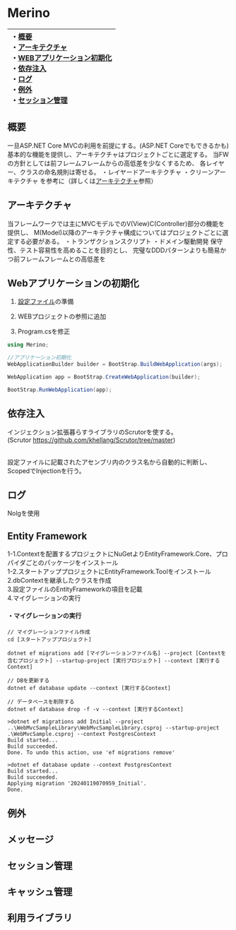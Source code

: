 ﻿# Merino

|・[概要](#概要)<br>・[アーキテクチャ](#アーキテクチャ)<br>・[WEBアプリケーション初期化](#WEBアプリケーション初期化)<br>・[依存注入](#依存注入)<br>・[ログ](#ログ)<br>・[例外](#例外)<br>・[セッション管理](#セッション管理)<br>|
|:-|

## 概要
一旦ASP.NET Core MVCの利用を前提にする。(ASP.NET Coreでもできるかも)
基本的な機能を提供し、アーキテクチャはプロジェクトごとに選定する。
当FWの方針としては前フレームフレームからの高低差を少なくするため、
各レイヤー、クラスの命名規則は寄せる。
・レイヤードアーキテクチャ
・クリーンアーキテクチャ
を参考に（詳しくは[アーキテクチャ](#アーキテクチャ)参照）

## アーキテクチャ
当フレームワークでは主にMVCモデルでのV(View)C(Controller)部分の機能を提供し、
M(Model)以降のアーキテクチャ構成についてはプロジェクトごとに選定する必要がある。
・トランザクションスクリプト
・ドメイン駆動開発
保守性、テスト容易性を高めることを目的とし、
完璧なDDDパターンよりも簡易かつ前フレームフレームとの高低差を


## Webアプリケーションの初期化

1. [設定ファイル](/Document/Setting.md)の準備

2. WEBプロジェクトの参照に追加
3. Program.csを修正

```C#:Program.cs
using Merino;

//アプリケーション初期化
WebApplicationBuilder builder = BootStrap.BuildWebApplication(args);

WebApplication app = BootStrap.CreateWebApplication(builder);

BootStrap.RunWebApplication(app);

```

## 依存注入
インジェクション拡張暮らすライブラリのScrutorを使する。 </br>
(Scrutor https://github.com/khellang/Scrutor/tree/master)

</br>
設定ファイルに記載されたアセンブリ内のクラス名から自動的に判断し、</br>
ScopedでInjectionを行う。</br>


## ログ
Nolgを使用


## Entity Framework

1-1.Contextを配置するプロジェクトにNuGetよりEntityFramework.Core、プロパイダごとのパッケージをインストール</br>
1-2.スタートアッププロジェクトにEntityFramework.Toolをインストール</br>
2.dbContextを継承したクラスを作成</br>
3.設定ファイルのEntityFrameworkの項目を記載</br>
4.マイグレーションの実行</br>

#### ・マイグレーションの実行

```
// マイグレーションファイル作成
cd [スタートアッププロジェクト]

dotnet ef migrations add [マイグレーションファイル名] --project [Contextを含むプロジェクト] --startup-project [実行プロジェクト] --context [実行するContext]

// DBを更新する
dotnet ef database update --context [実行するContext]

// データベースを削除する
dotnet ef database drop -f -v --context [実行するContext]
```

```
>dotnet ef migrations add Initial --project ..\WebMvcSampleLibrary\WebMvcSampleLibrary.csproj --startup-project .\WebMvcSample.csproj --context PostgresContext
Build started...
Build succeeded.
Done. To undo this action, use 'ef migrations remove'

>dotnet ef database update --context PostgresContext
Build started...
Build succeeded.
Applying migration '20240119070959_Initial'.
Done.
```

## 例外

## メッセージ

## セッション管理

## キャッシュ管理

## 利用ライブラリ